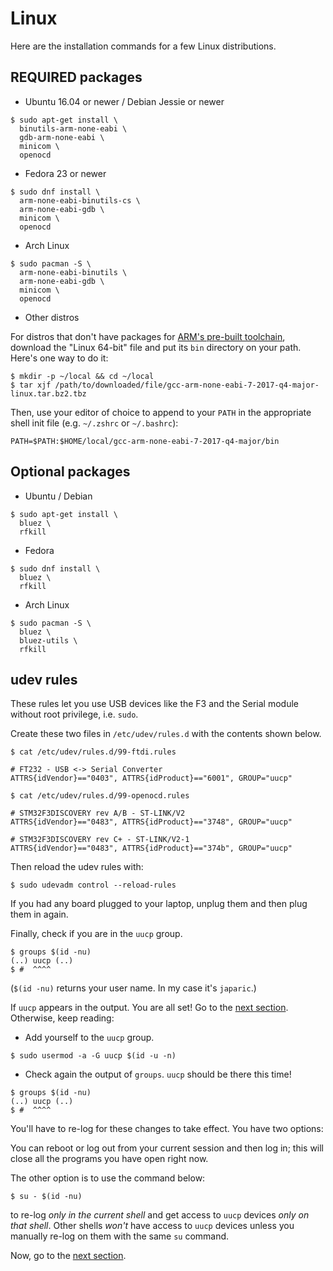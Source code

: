 # Linux

Here are the installation commands for a few Linux distributions.

## REQUIRED packages

- Ubuntu 16.04 or newer / Debian Jessie or newer

``` console
$ sudo apt-get install \
  binutils-arm-none-eabi \
  gdb-arm-none-eabi \
  minicom \
  openocd
```

- Fedora 23 or newer

``` console
$ sudo dnf install \
  arm-none-eabi-binutils-cs \
  arm-none-eabi-gdb \
  minicom \
  openocd
```

- Arch Linux

``` console
$ sudo pacman -S \
  arm-none-eabi-binutils \
  arm-none-eabi-gdb \
  minicom \
  openocd
```

- Other distros

For distros that don't have packages for [ARM's pre-built toolchain](https://developer.arm.com/open-source/gnu-toolchain/gnu-rm/downloads), download the "Linux 64-bit" file and put its `bin` directory on your path. Here's one way to do it:

``` console
$ mkdir -p ~/local && cd ~/local
$ tar xjf /path/to/downloaded/file/gcc-arm-none-eabi-7-2017-q4-major-linux.tar.bz2.tbz
```

Then, use your editor of choice to append to your `PATH` in the appropriate shell init file (e.g. `~/.zshrc` or `~/.bashrc`):

```
PATH=$PATH:$HOME/local/gcc-arm-none-eabi-7-2017-q4-major/bin
```

## Optional packages

- Ubuntu / Debian

``` console
$ sudo apt-get install \
  bluez \
  rfkill
```

- Fedora

``` console
$ sudo dnf install \
  bluez \
  rfkill
```

- Arch Linux

``` console
$ sudo pacman -S \
  bluez \
  bluez-utils \
  rfkill
```

## udev rules

These rules let you use USB devices like the F3 and the Serial module without root privilege, i.e.
`sudo`.

Create these two files in `/etc/udev/rules.d` with the contents shown below.

``` console
$ cat /etc/udev/rules.d/99-ftdi.rules
```

``` text
# FT232 - USB <-> Serial Converter
ATTRS{idVendor}=="0403", ATTRS{idProduct}=="6001", GROUP="uucp"
```

``` console
$ cat /etc/udev/rules.d/99-openocd.rules
```

``` text
# STM32F3DISCOVERY rev A/B - ST-LINK/V2
ATTRS{idVendor}=="0483", ATTRS{idProduct}=="3748", GROUP="uucp"

# STM32F3DISCOVERY rev C+ - ST-LINK/V2-1
ATTRS{idVendor}=="0483", ATTRS{idProduct}=="374b", GROUP="uucp"
```

Then reload the udev rules with:

``` console
$ sudo udevadm control --reload-rules
```

If you had any board plugged to your laptop, unplug them and then plug them in again.

Finally, check if you are in the `uucp` group.

``` console
$ groups $(id -nu)
(..) uucp (..)
$ #  ^^^^
```

(`$(id -nu)` returns your user name. In my case it's `japaric`.)

If `uucp` appears in the output. You are all set! Go to the [next section]. Otherwise, keep reading:

[next section]: 03-setup/verify.html

- Add yourself to the `uucp` group.

``` console
$ sudo usermod -a -G uucp $(id -u -n)
```

- Check again the output of `groups`. `uucp` should be there this time!

``` console
$ groups $(id -nu)
(..) uucp (..)
$ #  ^^^^
```

You'll have to re-log for these changes to take effect. You have two options:

You can reboot or log out from your current session and then log in; this will close all the
programs you have open right now.

The other option is to use the command below:

``` console
$ su - $(id -nu)
```

to re-log *only in the current shell* and get access to `uucp` devices *only on that shell*. Other
shells *won't* have access to `uucp` devices unless you manually re-log on them with the same `su`
command.

Now, go to the [next section].
